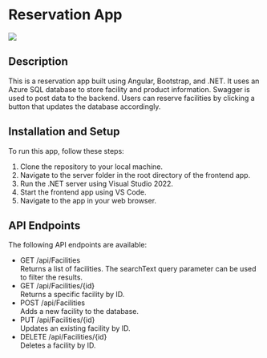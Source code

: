 # Reservation App
<img src="./src/assets/app.gif" />

## Description
This is a reservation app built using Angular, Bootstrap, and .NET. It uses an Azure SQL database to store facility and product information. Swagger is used to post data to the backend. Users can reserve facilities by clicking a button that updates the database accordingly.

## Installation and Setup
To run this app, follow these steps:

<ol>
<li>Clone the repository to your local machine.</li>
<li>Navigate to the server folder in the root directory of the frontend app.</li>
<li>Run the .NET server using Visual Studio 2022.</li>
<li>Start the frontend app using VS Code.</li>
<li>Navigate to the app in your web browser.</li>
</ol>

## API Endpoints
The following API endpoints are available:

<ul>
<li>GET /api/Facilities</li>
Returns a list of facilities. The searchText query parameter can be used to filter the results.

<li>GET /api/Facilities/{id}</li>
Returns a specific facility by ID.

<li>POST /api/Facilities</li>
Adds a new facility to the database.

<li>PUT /api/Facilities/{id}</li>
Updates an existing facility by ID.

<li>DELETE /api/Facilities/{id}</li>
Deletes a facility by ID.
</ul>
